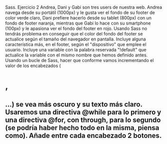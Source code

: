 Sass. Ejercicio 2
Andrea, Dani y Gabi son tres users de nuestra web.
Andrea navega desde su portátil (1000px) y le gusta ver el fondo de su footer de
color verde claro, Dani prefiere hacerlo desde su tablet (800px) con un fondo de
footer naranja, mientras que Gabi lo hace con su smartphone (100px) y le
apasiona ver el fondo del footer en rojo. Usando Sass no tendrás problema en
conseguir que el color del fondo del footer se actualice según el tamaño del
navegador en pantalla. Incluye alguna característica más, en el footer, según el
"dispositivo" que emplee el usuario.
Incluye una variable con la palabra reservada "!default" que actualice la variable
con el mismo nombre que hemos definido antes.
Usando un bucle de Sass, hacer que conforme vamos incrementando el valor de
los encabezados (<h1>,<h2>...) se vea más oscuro y su texto más claro.
Usaremos una directiva @while para lo primero y una directiva @for, con
through, para lo segundo (se podría haber hecho todo en la misma, piensa
como).
Añade entre cada encabezado 2 botones.
